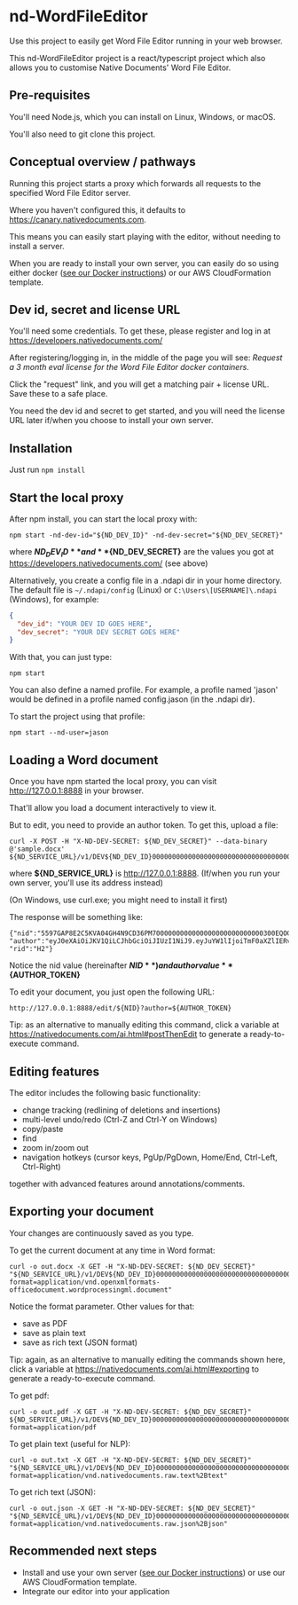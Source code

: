 # nd-WordFileEditor

Use this project to easily get Word File Editor running in your web browser. 

This nd-WordFileEditor project is a react/typescript project which also allows you to customise Native Documents'
Word File Editor.

## Pre-requisites

You'll need Node.js, which you can install on Linux, Windows, or macOS.

You'll also need to git clone this project.

## Conceptual overview / pathways

Running this project starts a proxy which forwards all requests to the specified Word File Editor server. 

Where you haven't configured this, it defaults to https://canary.nativedocuments.com.

This means you can easily start playing with the editor, without needing to install a server.

When you are ready to install your own server, you can easily do so using either docker ([see our Docker instructions](https://github.com///NativeDocuments/nd-WordFileEditor/wiki/Docker))  or our AWS CloudFormation template.

## Dev id, secret and license URL

You'll need some credentials.  To get these, please register and log in at https://developers.nativedocuments.com/ 

After registering/logging in, in the middle of the page you will see:  *Request a 3 month eval license for the Word File Editor docker containers*.

Click the "request" link, and you will get a matching pair + license URL.  Save these to a safe place.

You need the dev id and secret to get started, and you will need the license URL later if/when you choose to install your own server.  

## Installation

Just run `npm install`

## Start the local proxy

After npm install, you can start the local proxy with:

```
npm start -nd-dev-id="${ND_DEV_ID}" -nd-dev-secret="${ND_DEV_SECRET}" 
```

where **${ND_DEV_ID}** and **${ND_DEV_SECRET}** are the values you got at https://developers.nativedocuments.com/  (see above)

Alternatively, you create a config file in a .ndapi dir in your home directory.  The default file is `~/.ndapi/config` (Linux) or `C:\Users\[USERNAME]\.ndapi` (Windows), for example:

```json
{
  "dev_id": "YOUR DEV ID GOES HERE",
  "dev_secret": "YOUR DEV SECRET GOES HERE"
}
```

With that, you can just type:

```
npm start 
```

You can also define a named profile.  For example, a profile named 'jason' would be defined in a 
profile named config.jason (in the .ndapi dir).

To start the project using that profile:

```
npm start --nd-user=jason
```

## Loading a Word document

Once you have npm started the local proxy, you can visit http://127.0.0.1:8888 in your browser. 

That'll allow you load a document interactively to view it.

But to edit, you need to provide an author token.  To get this, upload a file:

```
curl -X POST -H "X-ND-DEV-SECRET: ${ND_DEV_SECRET}" --data-binary @'sample.docx' ${ND_SERVICE_URL}/v1/DEV${ND_DEV_ID}00000000000000000000000000000000000000000000000000000000/upload 
```
where **${ND_SERVICE_URL}** is http://127.0.0.1:8888.  (If/when you run your own server, you'll use its address instead)

(On Windows, use curl.exe; you might need to install it first)

The response will be something like:

```
{"nid":"5597GAP8E2C5KVA04GH4N9CD36PM7000000000000000000000000000300EQOGG20ICUI4B2JD62EHC60000",
"author":"eyJ0eXAiOiJKV1QiLCJhbGciOiJIUzI1NiJ9.eyJuYW1lIjoiTmF0aXZlIERvY3VtZW50cyIsIm5pY2tuYW1lIjoibmQifQ.w5bgaJk3L3KzF71ESpKkStcGAaBXAYcmCFCmw5VRhWQ",
"rid":"H2"}
```

Notice the nid value (hereinafter **${NID}**) and author value **${AUTHOR_TOKEN}**

To edit your document, you just open the following URL:

```
http://127.0.0.1:8888/edit/${NID}?author=${AUTHOR_TOKEN}
```
Tip: as an alternative to manually editing this command, click a variable at https://nativedocuments.com/ai.html#postThenEdit to generate a ready-to-execute command.

## Editing features

The editor includes the following basic functionality:

- change tracking (redlining of deletions and insertions)
- multi-level undo/redo (Ctrl-Z and Ctrl-Y on Windows)
- copy/paste
- find
- zoom in/zoom out
- navigation hotkeys (cursor keys, PgUp/PgDown, Home/End, Ctrl-Left, Ctrl-Right)

together with advanced features around annotations/comments.

## Exporting your document

Your changes are continuously saved as you type.

To get the current document at any time in Word format: 

```
curl -o out.docx -X GET -H "X-ND-DEV-SECRET: ${ND_DEV_SECRET}" "${ND_SERVICE_URL}/v1/DEV${ND_DEV_ID}00000000000000000000000000000000000000000000000000000000/document/${NID}/?format=application/vnd.openxmlformats-officedocument.wordprocessingml.document"
```

Notice the format parameter.  Other values for that:

- save as PDF
- save as plain text
- save as rich text (JSON format)

Tip: again, as an alternative to manually editing the commands shown here, click a variable at https://nativedocuments.com/ai.html#exporting to generate a ready-to-execute command.


To get pdf:

```
curl -o out.pdf -X GET -H "X-ND-DEV-SECRET: ${ND_DEV_SECRET}" ${ND_SERVICE_URL}/v1/DEV${ND_DEV_ID}00000000000000000000000000000000000000000000000000000000/document/${NID}/?format=application/pdf 
```

To get plain text (useful for NLP):

```
curl -o out.txt -X GET -H "X-ND-DEV-SECRET: ${ND_DEV_SECRET}" "${ND_SERVICE_URL}/v1/DEV${ND_DEV_ID}00000000000000000000000000000000000000000000000000000000/document/${NID}/?format=application/vnd.nativedocuments.raw.text%2Btext"
```

To get rich text (JSON):

```
curl -o out.json -X GET -H "X-ND-DEV-SECRET: ${ND_DEV_SECRET}" "${ND_SERVICE_URL}/v1/DEV${ND_DEV_ID}00000000000000000000000000000000000000000000000000000000/document/${NID}/?format=application/vnd.nativedocuments.raw.json%2Bjson"
```

## Recommended next steps

- Install and use your own server ([see our Docker instructions](https://github.com///NativeDocuments/nd-WordFileEditor/wiki/Docker))  or use our AWS CloudFormation template.
- Integrate our editor into your application
